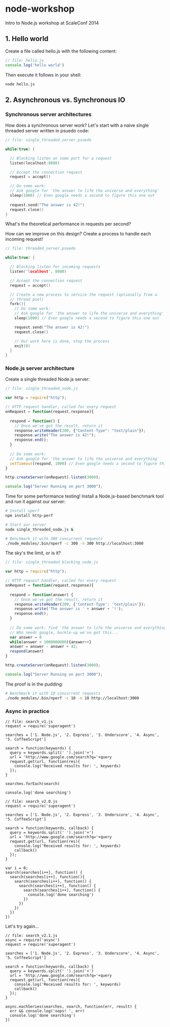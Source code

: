 node-workshop
=============

Intro to Node.js workshop at ScaleConf 2014

## 1. Hello world

Create a file called hello.js with the following content:

```javascript
// file: hello.js
console.log('hello world')
```

Then execute it follows in your shell:


```bash
node hello.js
```

## 2. Asynchronous vs. Synchronous IO

### Synchronous server architectures

How does a synchronous server work? Let's start with a naive single threaded server written in psuedo code:

```c
// file: single_threaded_server.psuedo

while(true) {

  // Blocking listen on some port for a request
  listen(localhost:8080)

  // Accept the connection request
  request = accept()

  // Do some work:
  // Ask google for 'the answer to life the universe and everything'
  sleep(1000) // Even google needs a second to figure this one out
  
  request.send("The answer is 42!")
  request.close()
}
```
What's the theoretical performance in requests per second?

How can we improve on this design? Create a process to handle each incoming request!
```c
// file: threaded_server.psuedo

while(true) {

  // Blocking listen for incoming requests
  listen('localhost', 8080)

  // Accept the connection request
  request = accept()

  // Create a new process to service the request (optionally from a
  // thread pool)
  fork(){
    // Do some work:
    // Ask google for 'the answer to life the universe and everything'
    sleep(1000) // Even google needs a second to figure this one out

    request.send("The answer is 42!")
    request.close()

    // Our work here is done, stop the process
    exit(0)
  }
}
```

### Node.js server architecture

Create a single threaded Node.js server:
```javascript
// file: single_threaded_node.js

var http = require("http");  

// HTTP request handler, called for every request
onRequest = function(request,response){
  
  respond = function() {
    // Once we've got the result, return it
    response.writeHeader(200, {"Content-Type": "text/plain"});
    response.write("The answer is 42!");  
    response.end();
  }
  
  // Do some work:
  // Ask google for 'the answer to life the universe and everything'
  setTimeout(respond, 1000) // Even google needs a second to figure this one out
}

http.createServer(onRequest).listen(3000);  

console.log("Server Running on port 3000");
```

Time for some performance testing! Install a Node.js-based benchmark tool and run it against our server:
```bash
# Install nperf
npm install http-perf

# Start our server
node single_threaded_node.js &

# Benchmark it with 300 concurrent requests
./node_modules/.bin/nperf -c 300 -n 300 http://localhost:3000
```

The sky's the limit, or is it?

```javascript
// file: single_threaded_blocking_node.js

var http = require("http");  

// HTTP request handler, called for every request
onRequest = function(request,response){
  
  respond = function(answer) {
    // Once we've got the result, return it
    response.writeHeader(200, {'Content-Type': 'text/plain'});
    response.write('The answer is ' + answer + '!');  
    response.end();
  }
  
  // Do some work: find 'the answer to life the universe and everything'
  // Who needs google, buckle-up we've got this...
  var answer = 0
  while(answer < 1000000000){answer++}
  answer = answer - answer + 42;
  respond(answer)
}

http.createServer(onRequest).listen(3000);  

console.log("Server Running on port 3000");
```

The proof is in the pudding:
```bash
# Benchmark it with 10 concurrent requests
./node_modules/.bin/nperf -c 10 -n 10 http://localhost:3000
```

### Async in practice
```
// file: search_v1.js
request = require('superagent')

searches = ['1. Node.js', '2. Express', '3. Underscore', '4. Async', '5. CoffeeScript']

search = function(keywords) {
  query = keywords.split(' ').join('+')
  url = 'http://www.google.com/search?q='+query
  request.get(url, function(res){
    console.log('Received results for: ', keywords)
  });
}

searches.forEach(search)

console.log('done searching')
```

```
// file: search_v2.0.js
request = require('superagent')

searches = ['1. Node.js', '2. Express', '3. Underscore', '4. Async', '5. CoffeeScript']

search = function(keywords, callback) {
  query = keywords.split(' ').join('+')
  url = 'http://www.google.com/search?q='+query
  request.get(url, function(res){
    console.log('Received results for: ', keywords)
    callback()
  });
}

var i = 0;
search(searches[i++], function() {
  search(searches[i++], function(){
    search(searches[i++], function() {
      search(searches[i++], function() {
        search(searches[i++], function() {
          console.log('done searching')
        })
      })
    })
  })
})

```

Let's try again...
```
// file: search_v2.1.js
async = require('async')
request = require('superagent')

searches = ['1. Node.js', '2. Express', '3. Underscore', '4. Async', '5. CoffeeScript']

search = function(keywords, callback) {
  query = keywords.split(' ').join('+')
  url = 'http://www.google.com/search?q='+query
  request.get(url, function(res){
    console.log('Received results for: ', keywords)
    callback()
  });
}

async.eachSeries(searches, search, function(err, result) {
  err && console.log('oops! ', err)
  console.log('done searching')
})
```
